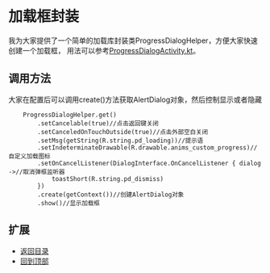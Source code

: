 # 加载框封装
我为大家提供了一个简单的加载库封装类ProgressDialogHelper，方便大家快速创建一个加载框，
用法可以参考[ProgressDialogActivity.kt](https://github.com/LZ9/AgileDevKt/blob/master/app/src/main/java/com/lodz/android/agiledevkt/modules/progressdialog/ProgressDialogActivity.kt)。

## 调用方法
大家在配置后可以调用create()方法获取AlertDialog对象，然后控制显示或者隐藏
```
    ProgressDialogHelper.get()
        .setCancelable(true)//点击返回键关闭
        .setCanceledOnTouchOutside(true)//点击外部空白关闭
        .setMsg(getString(R.string.pd_loading))//提示语
        .setIndeterminateDrawable(R.drawable.anims_custom_progress)//自定义加载图标
        .setOnCancelListener(DialogInterface.OnCancelListener { dialog ->//取消弹框监听器
            toastShort(R.string.pd_dismiss)
        })
        .create(getContext())//创建AlertDialog对象
        .show()//显示加载框
```

## 扩展
- [返回目录](https://github.com/LZ9/AgileDevKt/blob/master/pandora/document/readme_pandora.md)
- [回到顶部](https://github.com/LZ9/AgileDevKt/blob/master/pandora/document/pandora_progressdialog.md#加载框封装)